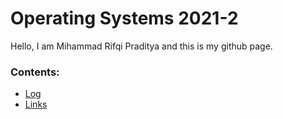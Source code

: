 # Operating Systems 2021-2
Hello, I am Mihammad Rifqi Praditya and this is my github page.

### Contents:

- [Log](TXT/mylog.txt)
- [Links](links.md)
